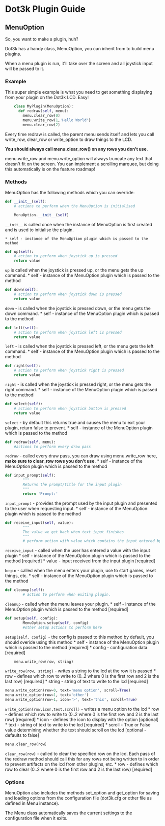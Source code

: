 # Dot3k Plugin Guide

## MenuOption

So, you want to make a plugin, huh?

Dot3k has a handy class, MenuOption, you can inherit from to build menu plugins.

When a menu plugin is run, it'll take over the screen and all joystick input will be passed to it.

### Example

This super simple example is what you need to get something displaying from your plugin on the Dot3k LCD. Easy!
```python
    class MyPlugin(MenuOption):
      def redraw(self, menu):
        menu.clear_row(0)
        menu.write_row(1,'Hello World')
        menu.clear_row(2)
```
Every time redraw is called, the parent menu sends itself and lets you call write_row, clear_row or write_option to draw things to the LCD.

**You should always call menu.clear_row() on any rows you don't use.**

menu.write_row and menu.write_option will always truncate any text that doesn't fit on the screen. You can implement a scrolling marquee, but doing this automatically is on the feature roadmap!

### Methods

MenuOption has the following methods which you can override:

```python
def __init__(self):
	# actions to perform when the MenuOption is initialised

	MenuOption.__init__(self)
```

`__init__` is called once when the instance of MenuOption is first created and is used to initialise the plugin.

	* self - instance of the MenuOption plugin which is passed to the method

```python
def up(self):
	# action to perform when joystick up is pressed
	return value
```
`up` is called when the joystick is pressed up, or the menu gets the up command.
		* self - instance of the MenuOption plugin which is passed to the method

```python
def down(self):
	# action to perform when joystick down is pressed
	return value
```
`down` - is called when the joystick is pressed down, or the menu gets the down command.
		* self - instance of the MenuOption plugin which is passed to the method

```python
def left(self):
	# action to perform when joystick left is pressed
	return value
```

`left` - is called when the joystick is pressed left, or the menu gets the left command.
		* self - instance of the MenuOption plugin which is passed to the method

```python
def right(self):
	# action to perform when joystick right is pressed
	return value
```

`right` - is called when the joystick is pressed right, or the menu gets the right command.
		* self - instance of the MenuOption plugin which is passed to the method

```python
def select(self):
	# action to perform when joystick button is pressed
	return value
```

`select` - by default this returns true and causes the menu to exit your plugin, return false to prevent.
		* self - instance of the MenuOption plugin which is passed to the method

```python
def redraw(self, menu):
	#actions to perform every draw pass
```

`redraw` - called every draw pass, you can draw using menu.write_row here, **make sure to clear_row rows you don't use.**
	* self - instance of the MenuOption plugin which is passed to the method

```python
def input_prompt(self):
        """
        Returns the prompt/title for the input plugin
        """
        return 'Prompt:'
```

`input_prompt` - provides the prompt used by the input plugin and presented to the user when requesting input.
		* self - instance of the MenuOption plugin which is passed to the method

```python
def receive_input(self, value):
        """
        The value we get back when text input finishes
        """
        # perform action with value which contains the input entered by the user
```

`receive_input` - called when the user has entered a value with the input plugin
	* self - instance of the MenuOption plugin which is passed to the method [required]
  	* value - input received from the input plugin [required]

`begin` - called when the menu enters your plugin, use to start games, reset things, etc.
		* self - instance of the MenuOption plugin which is passed to the method

```python
def cleanup(self):
        # action to perform when exiting plugin.
```

`cleanup` - called when the menu leaves your plugin.
	* self - instance of the MenuOption plugin which is passed to the method [required]

```python
def setup(self, config):
        MenuOption.setup(self, config)
        #other setup actions to perform here 
```

`setup(self, config)` - the config is passed to this method by default, you should overide using this method
	* self - instance of the MenuOption plugin which is passed to the method [required]
	* config - configuration data [required]

```python
	menu.write_row(row, string)
```
`write_row(row, string)` - writes a string to the lcd at the row it is passed
	* row - defines which row to write to (0..2 where 0 is the first row and 2 is the last row) [required]
	* string -  string of text to write to the lcd [required]

```python
menu.write_option(row=0, text='menu option', scroll=True)
menu.write_option(row=1, text='other')
menu.write_option(row=1, icon='>', text='this', scroll=True)
```

`write_option(row,icon,text,scroll)` - writes a menu option to the lcd 
	* row - defines which row to write to (0..2 where 0 is the first row and 2 is the last row) [required]
	* icon - defines the icon to display with the option [optional]
	* text - string of text to write to the lcd [required]
	* scroll - True or False value determining whether the text should scroll on the lcd [optional - defaults to false]

```python
menu.clear_row(row)
```

`clear_row(row)` - called to clear the specified row on the lcd.  Each pass of the redraw method should call this for any rows not being written to in order to prevent artifacts on the lcd from other plugins, etc.
	* row - defines which row to clear (0..2 where 0 is the first row and 2 is the last row) [required]

### Options

MenuOption also includes the methods set_option and get_option for saving and loading options from the configuration file (dot3k.cfg or other file as defined in Menu instance).

The Menu class automatically saves the current settings to the configuration file when it exits.
